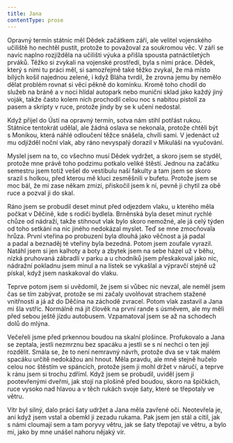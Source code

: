 ```yaml
---
title: Jana
contentType: prose
---
```


Opravný termín státnic měl Dědek začátkem září, ale velitel vojenského učiliště ho nechtěl pustit, protože to považoval za soukromou věc. V září se navíc naplno rozjížděla na učilišti výuka a přišla spousta patnáctiletých prváků. Těžko si zvykali na vojenské prostředí, byla s nimi práce. Dědek, který s nimi tu práci měl, si samozřejmě také těžko zvykal, že má místo bílých košil najednou zelené, i když Bláha tvrdil, že zrovna jemu by nemělo dělat problém rovnat si věci pěkně do komínku. Kromě toho chodil do služeb na bráně a v noci hlídal autopark nebo muniční sklad jako každý jiný voják, takže často kolem nich prochodil celou noc s nabitou pistolí za pasem a skripty v ruce, protože jindy by se k učení nedostal.

Když přijel do Ústí na opravný termín, sotva nám stihl potřást rukou. Státnice tentokrát udělal, ale žádná oslava se nekonala, protože chtěli být s Monikou, která náhlé odloučení těžce snášela, chvíli sami. V jedenáct už mu odjížděl noční vlak, aby ráno nevyspalý dorazil v Mikuláši na vyučování.

Myslel jsem na to, co všechno musí Dědek vydržet, a skoro jsem se styděl, protože mne právě toho podzimu potkalo veliké štěstí. Jednou na začátku semestru jsem totiž vešel do vestibulu naší fakulty a tam jsem se skoro srazil s holkou, před kterou mě kluci zesměšnili v bufetu. Protože jsem se moc bál, že mi zase někam zmizí, přiskočil jsem k ní, pevně ji chytil za obě ruce a pozval ji do skal.

Ráno jsem se probudil deset minut před odjezdem vlaku, u kterého měla počkat v Děčíně, kde s rodiči bydlela. Brněnská byla deset minut rychlé chůze od nádraží, takže stihnout vlak bylo skoro nemožné, ale já celý týden od toho setkání na nic jiného nedokázal myslet. Teď se mne zmocňovala hrůza. První vteřina po probuzení byla dlouhá jako věčnost a já padal a padal a beznaděj té vteřiny byla bezedná. Potom jsem zoufale vyrazil. Natáhl jsem si jen kalhoty a boty a zbytek jsem na sebe házel už v běhu, nízká pruhovaná zábradlí v parku a u chodníků jsem přeskakoval jako nic, nádražní pokladnu jsem minul a na lístek se vykašlal a výpravčí stejně už pískal, když jsem naskakoval do vlaku.

Teprve potom jsem si uvědomil, že jsem si vůbec nic nevzal, ale neměl jsem čas se tím zabývat, protože se mi začaly uvolňovat strachem stažené vnitřnosti a já až do Děčína na záchodě zvracel. Potom vlak zastavil a Jana mi šla vstříc. Normálně má jít člověk na první rande s úsměvem, ale my měli před sebou ještě jízdu autobusem. Vzpamatoval jsem se až na schodech dolů do mlýna.

Večeřeli jsme před prkennou boudou na skalní plošince. Pro­fukovalo a Jana se zeptala, jestli nezmrznu bez spacáku a jestli se s ní nechci o ten její rozdělit. Smála se, že to není nemravný návrh, protože dva se v tak malém spacáku určitě nedokážou ani hnout. Měla pravdu, ale mně stejně hučelo celou noc štěstím ve spáncích, protože jsem ji mohl držet v náručí, a teprve k ránu jsem si trochu zdříml. Když jsem se probudil, uviděl jsem ji pootevřenými dveřmi, jak stojí na plošině před boudou, skoro na špičkách, ruce vysoko nad hlavou a v těch rukách svoje šaty, které se třepotaly ve větru.

Vítr byl silný, dalo práci šaty udržet a Jana měla zavřené oči. Neotevřela je, ani když jsem vstal a obemkl ji zezadu rukama. Pak jsem jen stál a cítil, jak s námi cloumají sem a tam poryvy větru, jak se šaty třepotají ve větru, a bylo mi, jako by mne unášel nahoru nějaký vír.
